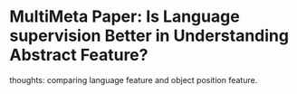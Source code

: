 # MultiMeta Paper: Is Language supervision Better in Understanding Abstract Feature?

thoughts: comparing language feature and object position feature.

